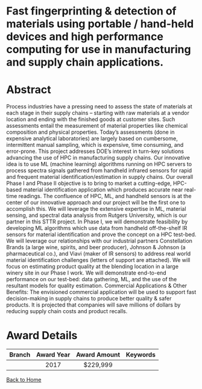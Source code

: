
Fast fingerprinting &amp; detection of materials using portable / hand-held devices and high performance computing for use in manufacturing and supply chain applications.
==========================================================================================================================================================================

# Abstract


Process industries have a pressing need to assess the state of materials at each stage in their supply chains – starting with raw materials at a vendor location and ending with the finished goods at customer sites. Such assessments entail the measurement of material properties like chemical composition and physical properties. Today’s assessments (done in expensive analytical laboratories) are largely based on cumbersome, intermittent manual sampling, which is expensive, time consuming, and error-prone.  This project addresses DOE’s interest in turn-key solutions advancing the use of HPC in manufacturing supply chains. Our innovative idea is to use ML (machine learning) algorithms running on HPC servers to process spectra signals gathered from handheld infrared sensors for rapid and frequent material identification/estimation in supply chains. Our overall Phase I and Phase II objective is to bring to market a cutting-edge, HPC-based material identification application which produces accurate near real-time readings. The confluence of HPC, ML, and handheld sensors is at the center of our innovative approach and our project will be the first one to accomplish this. We will leverage the extensive expertise in ML, material sensing, and spectral data analysis from Rutgers University, which is our partner in this STTR project. In Phase I, we will demonstrate feasibility by developing ML algorithms which use data from handheld off-the-shelf IR sensors for material identification and prove the concept on a HPC test-bed. We will leverage our relationships with our industrial partners Constellation Brands (a large wine, spirits, and beer producer), Johnson & Johnson (a pharmaceutical co.), and Viavi (maker of IR sensors) to address real world material identification challenges (letters of support are attached). We will focus on estimating product quality at the blending location in a large winery site in our Phase I work. We will demonstrate end-to-end performance on our test-bed: data gathering, ML, and the use of the resultant models for quality estimation. Commercial Applications & Other Benefits: The envisioned commercial application will be used to support fast decision-making in supply chains to produce better quality & safer products. It is projected that companies will save millions of dollars by reducing supply chain costs and product recalls.  

# Award Details

|Branch|Award Year|Award Amount|Keywords|
| :---: | :---: | :---: | :---: |
||2017|$229,999||
  
  


[Back to Home](https://github.com/chrischow/dod_sbir_awards/Reports/JT/#10)